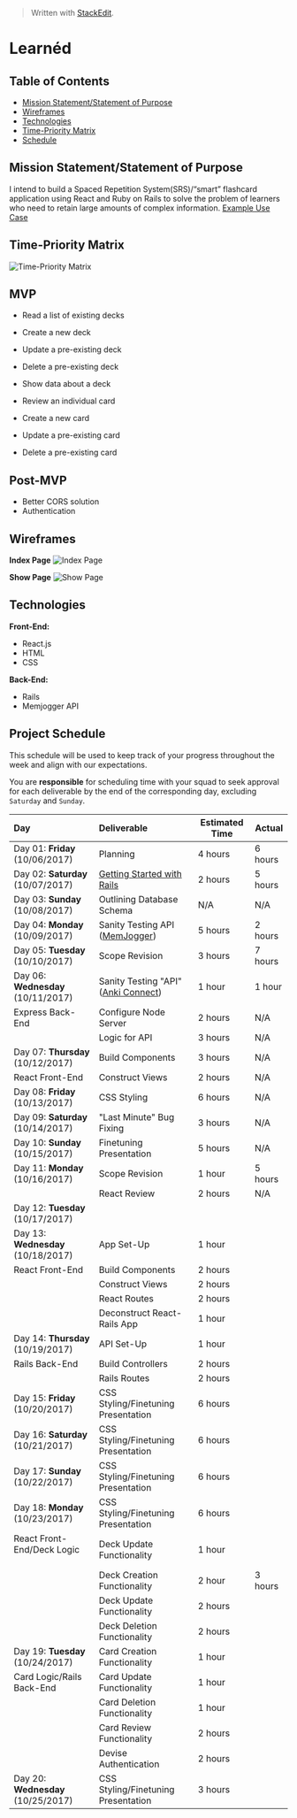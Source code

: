 ﻿


> Written with [StackEdit](https://stackedit.io/).
# **Learnéd**

## Table of Contents
- [Mission Statement/Statement of Purpose](#mission)
- [Wireframes](#wireframes)
- [Technologies](#technologies)
- [Time-Priority Matrix](#matrix)
- [Schedule](#schedule)


## Mission Statement/Statement of Purpose <a id="mission"></a>
I intend to build a Spaced Repetition System(SRS)/&ldquo;smart&rdquo; flashcard application using React and Ruby on Rails to solve the problem of learners who need to retain large amounts of complex information.
[Example Use Case](https://medium.freecodecamp.org/use-spaced-repetition-with-anki-to-learn-to-code-faster-7c334d448c3c)

## Time-Priority Matrix <a id="matrix"></a>
![Time-Priority Matrix](https://github.com/Tokuhisa1/learned/blob/rails/assets/IMG_6018.JPG?raw=true)

## MVP
- Read a list of existing decks

- Create a new deck
- Update a pre-existing deck
- Delete a pre-existing deck
- Show data about a deck

- Review an individual card
- Create a new card
- Update a pre-existing card
- Delete a pre-existing card

## Post-MVP
- Better CORS solution
- Authentication

## Wireframes <a id="wireframes"></a>
**Index Page**
![Index Page](https://github.com/Tokuhisa1/learned/blob/rails/assets/wireframes/IMG_6020.JPG?raw=true)

**Show Page**
![Show Page](https://github.com/Tokuhisa1/learned/blob/rails/assets/wireframes/IMG_6021.JPG?raw=true)

## Technologies <a id="technologies"></a>

**Front-End:** 
 - React.js
 - HTML
 - CSS
 
 **Back-End:**
 - Rails
 - Memjogger API

## Project Schedule <a id="schedule"></a>

This schedule will be used to keep track of your progress throughout the week and align with our expectations.  

You are **responsible** for scheduling time with your squad to seek approval for each deliverable by the end of the corresponding day, excluding `Saturday` and `Sunday`.

| Day                                | Deliverable | Estimated Time | Actual  |
|:-----------------------------------|:------------|---------------|---------|
| Day 01: **Friday** (10/06/2017)    | Planning    | 4 hours          | 6 hours |
| Day 02: **Saturday** (10/07/2017)  | [Getting Started with Rails](http://guides.rubyonrails.org/getting_started.html) | 2 hours          | 5 hours |
| Day 03: **Sunday** (10/08/2017)    | Outlining Database Schema | N/A | N/A |
| Day 04: **Monday** (10/09/2017)    | Sanity Testing API ([MemJogger](http://memjogger.com/help/api))      | 5 hours      | 2 hours |
| Day 05: **Tuesday** (10/10/2017)   | Scope Revision | 3 hours        | 7 hours |
| Day 06: **Wednesday** (10/11/2017) | Sanity Testing "API" ([Anki Connect](https://github.com/FooSoft/anki-connect)) | 1 hour              | 1 hour |
| Express Back-End                   | Configure Node Server | 2 hours | N/A |
|                                    | Logic for API | 3 hours | N/A      |
| Day 07: **Thursday** (10/12/2017)  | Build Components | 3 hours |     N/A |
| React Front-End                    | Construct Views | 2 hours | N/A |
| Day 08: **Friday** (10/13/2017)    |   CSS Styling   | 6 hours      | N/A |
| Day 09: **Saturday** (10/14/2017)  | "Last Minute" Bug Fixing | 3 hours  | N/A |
| Day 10: **Sunday** (10/15/2017)    | Finetuning Presentation | 5 hours | N/A |
| Day 11: **Monday** (10/16/2017)    | Scope Revision    | 1 hour  | 5 hours |
|                                    | React Review | 2 hours |   N/A    |
| Day 12: **Tuesday** (10/17/2017)   |                  |   |  |
| Day 13: **Wednesday** (10/18/2017) | App Set-Up | 1 hour  |        |
| React Front-End                    | Build Components | 2 hours  |        |
|                                    | Construct Views | 2 hours |  |
|                                    | React Routes | 2 hours |  |
|                                    | Deconstruct React-Rails App | 1 hour |        |
| Day 14: **Thursday** (10/19/2017)  | API Set-Up | 1 hour |        |
| Rails Back-End                     | Build Controllers | 2 hours  |        |
|                                    | Rails Routes | 2 hours |  |
| Day 15: **Friday** (10/20/2017)    | CSS Styling/Finetuning Presentation | 6 hours |        |
| Day 16: **Saturday** (10/21/2017)  | CSS Styling/Finetuning Presentation | 6 hours |        |
| Day 17: **Sunday** (10/22/2017)    | CSS Styling/Finetuning Presentation | 6 hours |        |
| Day 18: **Monday** (10/23/2017)    | CSS Styling/Finetuning Presentation | 6 hours |        |
| React Front-End/Deck Logic         | Deck Update Functionality           | 1 hour  |         |
|                                    | Deck Creation Functionality         | 2 hour  | 3 hours |
|                                    | Deck Update Functionality           | 2 hours |         |
|                                    | Deck Deletion Functionality         | 2 hours |         |
| Day 19: **Tuesday** (10/24/2017)   | Card Creation Functionality         | 1 hour  |         |
| Card Logic/Rails Back-End          | Card Update Functionality           | 1 hour  |         |
|                                    | Card Deletion Functionality         | 1 hour  |         |
|                                    | Card Review Functionality           | 2 hours |         |
|                                    | Devise Authentication               | 2 hours |         |
| Day 20: **Wednesday** (10/25/2017) | CSS Styling/Finetuning Presentation | 3 hours |         |
